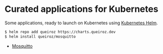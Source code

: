 # Curated applications for Kubernetes

Some applications, ready to launch on Kubernetes using [Kubernetes Helm](https://github.com/kubernetes/helm).

```sh
$ helm repo add queiroz https://charts.queiroz.dev
$ helm install queiroz/mosquitto
```

- [Mosquitto](https://github.com/ismaelqueiroz/charts/tree/master/mosquitto)
